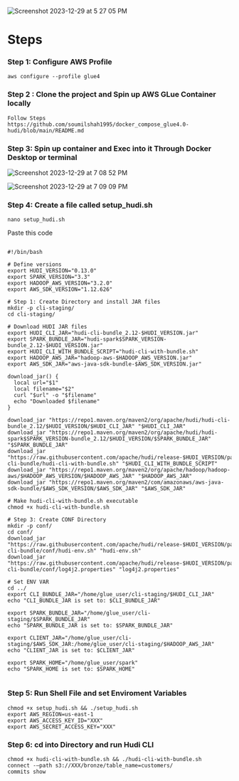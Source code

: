 
![Screenshot 2023-12-29 at 5 27 05 PM](https://github.com/soumilshah1995/Get-Started-with-Hudi-CLI-Locally-Using-Docker-in-Minutes-and-Connect-to-Your-S3-Data-/assets/39345855/7150ffe5-508f-455e-a198-5f128783b5d5)

# Steps


###  Step 1: Configure AWS Profile 

```
aws configure --profile glue4

```

### Step 2 : Clone the project and Spin up AWS GLue Container locally 
```
Follow Steps  https://github.com/soumilshah1995/docker_compose_glue4.0-hudi/blob/main/README.md
```

### Step 3: Spin up container and Exec into it Through Docker Desktop or terminal 

![Screenshot 2023-12-29 at 7 08 52 PM](https://github.com/soumilshah1995/Get-Started-with-Hudi-CLI-Locally-Using-Docker-in-Minutes-and-Connect-to-Your-S3-Data-/assets/39345855/819ae31a-2ab1-4f36-adb1-7b4c1c252080)

![Screenshot 2023-12-29 at 7 09 09 PM](https://github.com/soumilshah1995/Get-Started-with-Hudi-CLI-Locally-Using-Docker-in-Minutes-and-Connect-to-Your-S3-Data-/assets/39345855/70af748d-425d-4584-aaea-cc4421810907)

### Step 4: Create a file called setup_hudi.sh
```
nano setup_hudi.sh

```

Paste this code 
```

#!/bin/bash

# Define versions
export HUDI_VERSION="0.13.0"
export SPARK_VERSION="3.3"
export HADOOP_AWS_VERSION="3.2.0"
export AWS_SDK_VERSION="1.12.626"

# Step 1: Create Directory and install JAR files
mkdir -p cli-staging/
cd cli-staging/

# Download HUDI JAR files
export HUDI_CLI_JAR="hudi-cli-bundle_2.12-$HUDI_VERSION.jar"
export SPARK_BUNDLE_JAR="hudi-spark$SPARK_VERSION-bundle_2.12-$HUDI_VERSION.jar"
export HUDI_CLI_WITH_BUNDLE_SCRIPT="hudi-cli-with-bundle.sh"
export HADOOP_AWS_JAR="hadoop-aws-$HADOOP_AWS_VERSION.jar"
export AWS_SDK_JAR="aws-java-sdk-bundle-$AWS_SDK_VERSION.jar"

download_jar() {
  local url="$1"
  local filename="$2"
  curl "$url" -o "$filename"
  echo "Downloaded $filename"
}

download_jar "https://repo1.maven.org/maven2/org/apache/hudi/hudi-cli-bundle_2.12/$HUDI_VERSION/$HUDI_CLI_JAR" "$HUDI_CLI_JAR"
download_jar "https://repo1.maven.org/maven2/org/apache/hudi/hudi-spark$SPARK_VERSION-bundle_2.12/$HUDI_VERSION/$SPARK_BUNDLE_JAR" "$SPARK_BUNDLE_JAR"
download_jar "https://raw.githubusercontent.com/apache/hudi/release-$HUDI_VERSION/packaging/hudi-cli-bundle/hudi-cli-with-bundle.sh" "$HUDI_CLI_WITH_BUNDLE_SCRIPT"
download_jar "https://repo1.maven.org/maven2/org/apache/hadoop/hadoop-aws/$HADOOP_AWS_VERSION/$HADOOP_AWS_JAR" "$HADOOP_AWS_JAR"
download_jar "https://repo1.maven.org/maven2/com/amazonaws/aws-java-sdk-bundle/$AWS_SDK_VERSION/$AWS_SDK_JAR" "$AWS_SDK_JAR"

# Make hudi-cli-with-bundle.sh executable
chmod +x hudi-cli-with-bundle.sh

# Step 3: Create CONF Directory
mkdir -p conf/
cd conf/
download_jar "https://raw.githubusercontent.com/apache/hudi/release-$HUDI_VERSION/packaging/hudi-cli-bundle/conf/hudi-env.sh" "hudi-env.sh"
download_jar "https://raw.githubusercontent.com/apache/hudi/release-$HUDI_VERSION/packaging/hudi-cli-bundle/conf/log4j2.properties" "log4j2.properties"

# Set ENV VAR
cd ../
export CLI_BUNDLE_JAR="/home/glue_user/cli-staging/$HUDI_CLI_JAR"
echo "CLI_BUNDLE_JAR is set to: $CLI_BUNDLE_JAR"

export SPARK_BUNDLE_JAR="/home/glue_user/cli-staging/$SPARK_BUNDLE_JAR"
echo "SPARK_BUNDLE_JAR is set to: $SPARK_BUNDLE_JAR"

export CLIENT_JAR="/home/glue_user/cli-staging/$AWS_SDK_JAR:/home/glue_user/cli-staging/$HADOOP_AWS_JAR"
echo "CLIENT_JAR is set to: $CLIENT_JAR"

export SPARK_HOME="/home/glue_user/spark"
echo "SPARK_HOME is set to: $SPARK_HOME"


```
### Step 5: Run Shell File and set Enviroment Variables 
```
chmod +x setup_hudi.sh && ./setup_hudi.sh
export AWS_REGION=us-east-1
export AWS_ACCESS_KEY_ID="XXX"
export AWS_SECRET_ACCESS_KEY="XXX"

```

### Step 6: cd into Directory and run Hudi CLI 
```
chmod +x hudi-cli-with-bundle.sh && ./hudi-cli-with-bundle.sh
connect -–path s3://XXX/bronze/table_name=customers/
commits show
```


